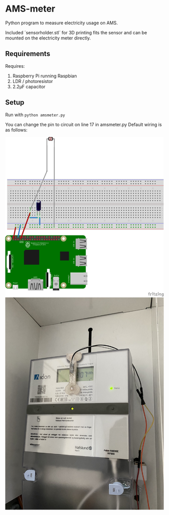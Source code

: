 # AMS-meter
Python program to measure electricity usage on AMS.

Included ´sensorholder.stl´ for 3D printing fits the sensor and can be mounted on the electricity meter directly. 

## Requirements
Requires: 
1. Raspberry Pi running Raspbian
2. LDR / photoresistor
3. 2.2µF capacitor

## Setup
Run with `python amsmeter.py`

You can change the pin to circuit on line 17 in amsmeter.py
Default wiring is as follows:

![Wiring](https://github.com/kiangol/AMS-meter/blob/master/images/wiring.png?raw=true)
![Mounted](https://github.com/kiangol/AMS-meter/blob/master/images/holder.jpeg?raw=true)
